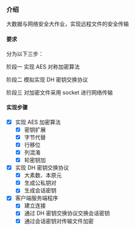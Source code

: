 ### 介绍
大数据与网络安全大作业，实现远程文件的安全传输

#### 要求
分为以下三步：

阶段一 实现 AES 对称加密算法

阶段二 模拟实现 DH 密钥交换协议

阶段三 对加密文件采用 socket 进行网络传输

#### 实现步骤
- [x] 实现 AES 加密算法
  - [x] 密钥扩展
  - [x] 字节代替
  - [x] 行移位
  - [x] 列混淆
  - [x] 轮密钥加
- [x] 实现 DH 密钥交换协议
  - [x] 大素数、本原元
  - [x] 生成公私钥对
  - [x] 生成会话密钥
- [x] 客户端服务端程序
  - [x] 建立连接
  - [x] 通过 DH 密钥交换协议交换会话密钥
  - [x] 通过会话密钥对传输文件加密